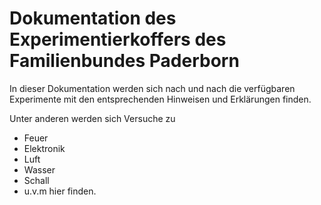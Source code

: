 # Dokumentation des Experimentierkoffers des Familienbundes Paderborn

In dieser Dokumentation werden sich nach und nach die verfügbaren Experimente mit den entsprechenden Hinweisen und Erklärungen finden.

Unter anderen werden sich Versuche zu
- Feuer
- Elektronik
- Luft
- Wasser
- Schall
- u.v.m
hier finden.
